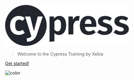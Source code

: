 <br/><br/>
![Cypress Logo](./images/cypress.png)

> Welcome to the Cypress Training by Xebia

[Get started!](/0-installation.md)

![color](#f0f0f0)
